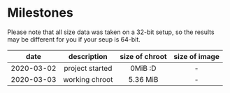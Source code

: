 # Milestones

Please note that all size data was taken on a 32-bit setup, so the
results may be different for you if your seup is 64-bit.

| date       | description     | size of chroot | size of image |
|:----------:|:---------------:|:--------------:|:-------------:|
| 2020-03-02 | project started | 0MiB :D        | -             |
| 2020-03-03 | working chroot  | 5.36 MiB       | -             |
